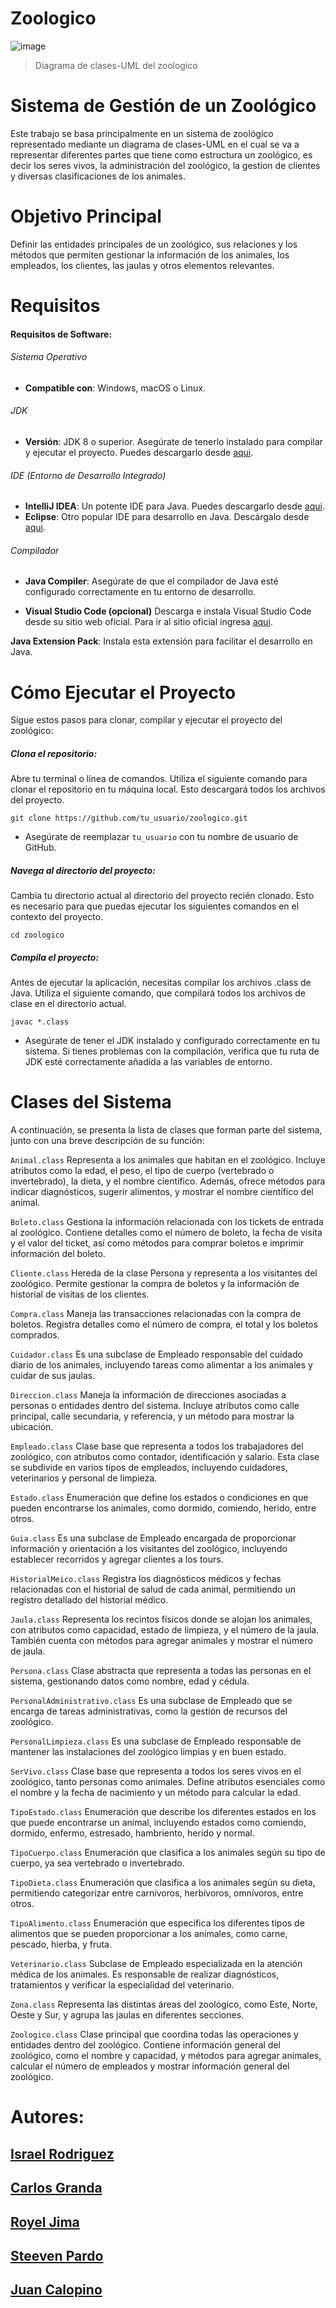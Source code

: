 # Zoologico

![image](https://github.com/user-attachments/assets/61e6ddc5-c524-458b-a9c7-c7536f80d217)

> Diagrama de clases-UML del zoologico


# Sistema de Gestión de un Zoológico

Este trabajo se basa principalmente en un sistema de zoológico representado mediante un diagrama de clases-UML en el cual se va a representar diferentes partes que tiene como estructura un zoológico, es decir los seres vivos, la administración del zoológico, la gestion de clientes y diversas clasificaciones de los animales.

# Objetivo Principal

Definir las entidades principales de un zoológico, sus relaciones y los métodos que permiten gestionar la información de los animales, los empleados, los clientes, las jaulas y otros elementos relevantes.

# Requisitos
#### Requisitos de Software:
###### Sistema Operativo
- **Compatible con**: Windows, macOS o Linux.

###### JDK
- **Versión**: JDK 8 o superior. Asegúrate de tenerlo instalado para compilar y ejecutar el proyecto. Puedes descargarlo desde [aqui](https://www.oracle.com/java/technologies/downloads/#java8).

###### IDE (Entorno de Desarrollo Integrado)
- **IntelliJ IDEA**: Un potente IDE para Java. Puedes descargarlo desde [aqui](https://www.jetbrains.com/idea/download/?section=windows).
- **Eclipse**: Otro popular IDE para desarrollo en Java. Descárgalo desde [aqui](https://www.eclipse.org/downloads/packages/installer).

###### Compilador
- **Java Compiler**: Asegúrate de que el compilador de Java esté configurado correctamente en tu entorno de desarrollo.

- **Visual Studio Code (opcional)**
Descarga e instala Visual Studio Code desde su sitio web oficial. Para ir al sitio oficial ingresa [aqui](https://code.visualstudio.com/).

**Java Extension Pack**: Instala esta extensión para facilitar el desarrollo en Java.

# Cómo Ejecutar el Proyecto
Sigue estos pasos para clonar, compilar y ejecutar el proyecto del zoológico:

##### Clona el repositorio:

Abre tu terminal o línea de comandos.
Utiliza el siguiente comando para clonar el repositorio en tu máquina local. Esto descargará todos los archivos del proyecto.

    git clone https://github.com/tu_usuario/zoologico.git
-  Asegúrate de reemplazar `tu_usuario` con tu nombre de usuario de GitHub.

##### Navega al directorio del proyecto:

Cambia tu directorio actual al directorio del proyecto recién clonado. Esto es necesario para que puedas ejecutar los siguientes comandos en el contexto del proyecto.

    cd zoologico

##### Compila el proyecto:

Antes de ejecutar la aplicación, necesitas compilar los archivos .class de Java. Utiliza el siguiente comando, que compilará todos los archivos de clase en el directorio actual.

    javac *.class

- Asegúrate de tener el JDK instalado y configurado correctamente en tu sistema. Si tienes problemas con la compilación, verifica que tu ruta de JDK esté correctamente añadida a las variables de entorno.




# Clases del Sistema
A continuación, se presenta la lista de clases que forman parte del sistema, junto con una breve descripción de su función:

`Animal.class` Representa a los animales que habitan en el zoológico. Incluye atributos como la edad, el peso, el tipo de cuerpo (vertebrado o invertebrado), la dieta, y el nombre científico. Además, ofrece métodos para indicar diagnósticos, sugerir alimentos, y mostrar el nombre científico del animal.

`Boleto.class` Gestiona la información relacionada con los tickets de entrada al zoológico. Contiene detalles como el número de boleto, la fecha de visita y el valor del ticket, así como métodos para comprar boletos e imprimir información del boleto.

`Cliente.class` Hereda de la clase Persona y representa a los visitantes del zoológico. Permite gestionar la compra de boletos y la información de historial de visitas de los clientes.

`Compra.class` Maneja las transacciones relacionadas con la compra de boletos. Registra detalles como el número de compra, el total y los boletos comprados.

`Cuidador.class` Es una subclase de Empleado responsable del cuidado diario de los animales, incluyendo tareas como alimentar a los animales y cuidar de sus jaulas.

`Direccion.class` Maneja la información de direcciones asociadas a personas o entidades dentro del sistema. Incluye atributos como calle principal, calle secundaria, y referencia, y un método para mostrar la ubicación.

`Empleado.class` Clase base que representa a todos los trabajadores del zoológico, con atributos como contador, identificación y salario. Esta clase se subdivide en varios tipos de empleados, incluyendo cuidadores, veterinarios y personal de limpieza.

`Estado.class` Enumeración que define los estados o condiciones en que pueden encontrarse los animales, como dormido, comiendo, herido, entre otros.

`Guia.class` Es una subclase de Empleado encargada de proporcionar información y orientación a los visitantes del zoológico, incluyendo establecer recorridos y agregar clientes a los tours.

`HistorialMeico.class` Registra los diagnósticos médicos y fechas relacionadas con el historial de salud de cada animal, permitiendo un registro detallado del historial médico.

`Jaula.class` Representa los recintos físicos donde se alojan los animales, con atributos como capacidad, estado de limpieza, y el número de la jaula. También cuenta con métodos para agregar animales y mostrar el número de jaula.

`Persona.class` Clase abstracta que representa a todas las personas en el sistema, gestionando datos como nombre, edad y cédula.

`PersonalAdministrativo.class` Es una subclase de Empleado que se encarga de tareas administrativas, como la gestión de recursos del zoológico.

`PersonalLimpieza.class` Es una subclase de Empleado responsable de mantener las instalaciones del zoológico limpias y en buen estado.

`SerVivo.class` Clase base que representa a todos los seres vivos en el zoológico, tanto personas como animales. Define atributos esenciales como el nombre y la fecha de nacimiento y un método para calcular la edad.

`TipoEstado.class` Enumeración que describe los diferentes estados en los que puede encontrarse un animal, incluyendo estados como comiendo, dormido, enfermo, estresado, hambriento, herido y normal.

`TipoCuerpo.class` Enumeración que clasifica a los animales según su tipo de cuerpo, ya sea vertebrado o invertebrado.

`TipoDieta.class` Enumeración que clasifica a los animales según su dieta, permitiendo categorizar entre carnívoros, herbívoros, omnívoros, entre otros.

`TipoAlimento.class` Enumeración que especifica los diferentes tipos de alimentos que se pueden proporcionar a los animales, como carne, pescado, hierba, y fruta.

`Veterinario.class` Subclase de Empleado especializada en la atención médica de los animales. Es responsable de realizar diagnósticos, tratamientos y verificar la especialidad del veterinario.

`Zona.class` Representa las distintas áreas del zoológico, como Este, Norte, Oeste y Sur, y agrupa las jaulas en diferentes secciones.

`Zoologico.class` Clase principal que coordina todas las operaciones y entidades dentro del zoológico. Contiene información general del zoológico, como el nombre y capacidad, y métodos para agregar animales, calcular el número de empleados y mostrar información general del zoológico.

# Autores: 
## [Israel Rodriguez](https://github.com/IsraelSRodriguezT)
## [Carlos Granda](https://github.com/Carlosjosu)
## [Royel Jima](https://github.com/R0yalCode)
## [Steeven Pardo](https://github.com/Dan1el17)
## [Juan Calopino](https://github.com/JuaaanCalopino)
